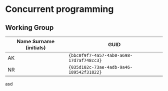# Concurrent programming

## Working Group

| Name Surname (initials) | GUID                                     |
| ----------------------- | ---------------------------------------- |
| AK                      | `{bbc0f9f7-4a57-4ab0-a698-17d7af748cc3}` |
| NR                      | `{035d102c-73ae-4adb-9a46-189542f31822}` |
asd